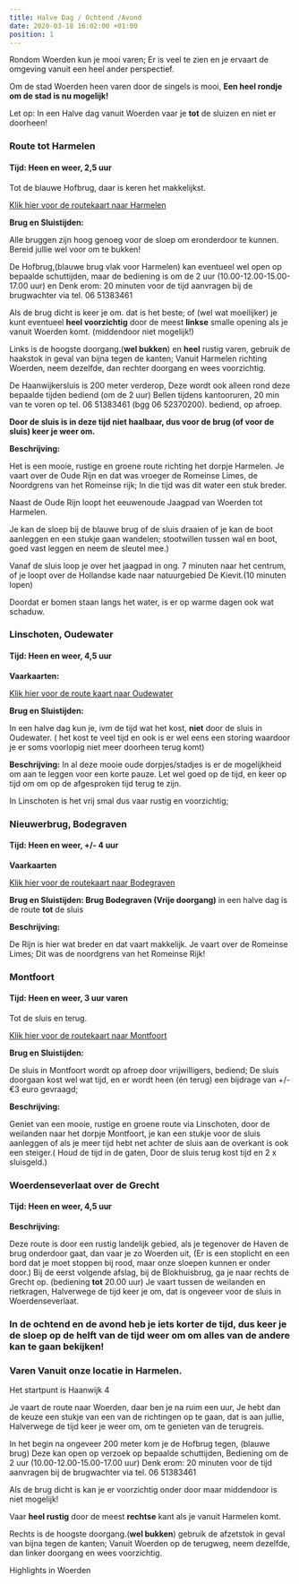 ```yaml
---
title: Halve Dag / Ochtend /Avond
date: 2020-03-18 16:02:00 +01:00
position: 1
---
```


Rondom Woerden kun je mooi varen;  Er is veel te zien en je ervaart de omgeving vanuit een heel ander perspectief.

Om de stad Woerden heen varen door de singels is mooi,
**Een heel rondje om de stad is nu mogelijk!**

Let op:  In een Halve dag vanuit Woerden vaar je **tot** de sluizen en niet er doorheen! 


### Route tot Harmelen
#### Tijd: Heen en weer, 2,5 uur 
Tot de blauwe Hofbrug, daar is keren het makkelijkst.

[Klik hier voor de routekaart naar Harmelen](/uploads/route%20harmelen.pdf)

**Brug en Sluistijden:**

Alle bruggen zijn hoog genoeg voor de sloep om eronderdoor te kunnen. Bereid jullie wel voor om te bukken! 

De Hofbrug,(blauwe brug vlak voor Harmelen) kan eventueel wel open op bepaalde schuttijden, maar de bediening is om de 2 uur (10.00-12.00-15.00-17.00 uur) 
en Denk erom: 20 minuten voor de tijd aanvragen bij de brugwachter via tel. 06 51383461

Als de brug dicht is keer je om. dat is het beste;
of (wel wat moeilijker) je kunt eventueel **heel voorzichtig** door de meest **linkse** smalle opening als je vanuit Woerden komt. (middendoor niet mogelijk!)
 
Links is de hoogste doorgang.(**wel bukken**) en **heel** rustig varen, gebruik de haakstok in geval van bijna tegen de kanten; 
Vanuit Harmelen richting Woerden, neem dezelfde, dan rechter doorgang en wees voorzichtig. 

De Haanwijkersluis is 200 meter verderop, Deze wordt ook alleen rond deze bepaalde tijden bediend (om de 2 uur)  Bellen tijdens kantooruren, 20 min van te voren op tel. 06 51383461 (bgg 06 52370200). bediend, op afroep.

**Door de sluis is in deze tijd niet haalbaar, dus voor de brug (of voor de sluis)  keer je weer om.**

**Beschrijving:**

Het is een mooie, rustige en groene route richting het dorpje Harmelen. Je vaart over de Oude Rijn en dat was vroeger de Romeinse Limes, de Noordgrens van het Romeinse rijk; In die tijd was dit water een stuk breder.

Naast de Oude Rijn loopt het eeuwenoude Jaagpad van Woerden tot Harmelen.

Je kan de sloep bij de blauwe brug of de sluis draaien of je kan de boot aanleggen en een stukje gaan wandelen; stootwillen tussen wal en boot, goed vast leggen en neem de sleutel mee.)

Vanaf de sluis loop je over het jaagpad in ong. 7 minuten naar het centrum, of je loopt over de Hollandse kade naar natuurgebied De Kievit.(10 minuten lopen)
[](https://www.dekievitharmelen.nl/)

Doordat er bomen staan langs het water, is er op warme dagen ook wat schaduw.


### Linschoten, Oudewater 

#### Tijd: Heen en weer, 4,5 uur

**Vaarkaarten:**

[Klik hier voor de route kaart naar Oudewater](/uploads/route%20Oudewater%20De%20Scheepsjongens.pdf)

**Brug en Sluistijden:**

In een halve dag kun je, ivm de tijd wat het kost, **niet** door de sluis in Oudewater. ( het kost te veel tijd en ook is er wel eens een storing waardoor je er soms voorlopig niet meer doorheen terug komt)


**Beschrijving:**
In al deze mooie oude dorpjes/stadjes is er de mogelijkheid om aan te leggen voor een korte pauze. Let wel goed op de tijd, en keer op tijd om om op de afgesproken tijd terug te zijn.

In Linschoten is het vrij smal dus vaar rustig en voorzichtig;


### Nieuwerbrug, Bodegraven
#### Tijd: Heen en weer, +/- 4 uur

**Vaarkaarten**

[Klik hier voor de routekaart naar Bodegraven](/uploads/route-Bodegraven-De-Scheepsjongens.pdf)

**Brug en Sluistijden: Brug Bodegraven (Vrije doorgang)**
in een halve dag  is de route **tot** de sluis

**Beschrijving:**

De Rijn is hier wat breder en dat vaart makkelijk.
Je vaart over de Romeinse Limes; Dit was de noordgrens van het Romeinse Rijk!


### Montfoort

#### Tijd: Heen en weer, 3 uur varen
Tot de sluis en terug.

[Klik hier voor de routekaart naar Montfoort](/uploads/route%20Montfoort%20De%20Scheepsjongens.pdf)


**Brug en Sluistijden:**

De sluis in Montfoort wordt op afroep door vrijwilligers, bediend; De sluis doorgaan kost wel wat tijd, en er wordt heen (én terug) een bijdrage van +/- €3 euro gevraagd; 

**Beschrijving:**

Geniet van een mooie, rustige en groene route via Linschoten, door de weilanden naar het dorpje Montfoort, je kan een stukje voor de sluis aanleggen of als je meer tijd hebt net achter de sluis aan de overkant is ook een steiger.( Houd de tijd in de gaten, Door de sluis terug kost tijd en 2 x sluisgeld.)


### Woerdenseverlaat over de Grecht
#### Tijd: Heen en weer, 4,5 uur

**Beschrijving:**

Deze route is door een rustig landelijk gebied, als je tegenover de Haven de brug onderdoor gaat, dan vaar je zo Woerden uit, 
(Er is een stoplicht en een bord  dat je moet stoppen bij rood, maar onze sloepen kunnen er onder door.)
Bij de eerst volgende afslag, bij de Blokhuisbrug, ga je naar rechts de Grecht op. (bediening **tot** 20.00 uur) Je vaart tussen de weilanden en rietkragen,  Halverwege de tijd keer je om, dat is ongeveer voor de sluis in Woerdenseverlaat.

### In de ochtend en de avond heb je iets korter de tijd, dus keer je de sloep op de helft van de tijd weer om om alles van de andere kan te gaan bekijken!


### Varen Vanuit onze locatie in Harmelen.

Het startpunt is Haanwijk 4

Je vaart de route naar Woerden, daar ben je na ruim een uur, 
Je hebt dan de keuze een stukje van een van de richtingen op te gaan,
dat is aan jullie, Halverwege de tijd keer je weer om, om te genieten van de terugreis.

In het begin na ongeveer 200 meter kom je de Hofbrug tegen, 
(blauwe brug) Deze kan open op verzoek op bepaalde schuttijden, Bediening om de 2 uur (10.00-12.00-15.00-17.00 uur) 
Denk erom: 20 minuten voor de tijd aanvragen bij de brugwachter via tel. 06 51383461

Als de brug dicht is kan je er voorzichtig onder door maar middendoor is niet mogelijk!
 
Vaar **heel rustig** door de meest **rechtse** kant als je vanuit Harmelen komt. 
 
Rechts is de hoogste doorgang.(**wel bukken**) gebruik de afzetstok in geval van bijna tegen de kanten; Vanuit Woerden op de terugweg, neem dezelfde, dan linker doorgang en wees voorzichtig. 

 Highlights in Woerden

[](https://www.beleefwoerden.com/nl/wat-te-zien/historische-highlights)
 
